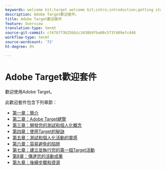 ```yaml
---
keywords: welcome kit;target welcome kit;intro;introduction;getting started
description: Adobe Target歡迎套件。
title: Adobe Target歡迎套件
feature: Overview
translation-type: tm+mt
source-git-commit: cf47b7f3625bb1c3430b9fba00c573f489efc448
workflow-type: tm+mt
source-wordcount: '72'
ht-degree: 0%

---
```



# Adobe Target歡迎套件

歡迎使用Adobe Target。

此歡迎套件包含下列章節：

* [第一章：簡介](/help/c-intro/target-welcome-kit-1.md)
* [第二章：Adobe Target總覽](/help/c-intro/target-welcome-kit-2.md)
* [第三章：開發您的測試和個人化概念](/help/c-intro/target-welcome-kit-3.md)
* [第四章：使用Target的秘訣](/help/c-intro/target-welcome-kit-4.md)
* [第五章：測試和個人化活動的靈感](/help/c-intro/target-welcome-kit-5.md)
* [第六章：容易避免的陷阱](/help/c-intro/target-welcome-kit-6.md)
* [第七章：建立並執行您的第一個Target活動](/help/c-intro/target-welcome-kit-7.md)
* [第8章：傳達您的活動成果](/help/c-intro/target-welcome-kit-8.md)
* [第九章：後續步驟和資源](/help/c-intro/target-welcome-kit-9.md)
